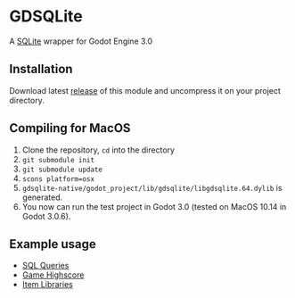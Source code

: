# GDSQLite

A [SQLite](https://www.sqlite.org/) wrapper for Godot Engine 3.0

## Installation

Download latest [release](https://github.com/khairul169/gdsqlite-native/releases) of this module and uncompress it on your project directory.

## Compiling for MacOS

1. Clone the repository, `cd` into the directory
2. `git submodule init`
3. `git submodule update`
4. `scons platform=osx`
5. `gdsqlite-native/godot_project/lib/gdsqlite/libgdsqlite.64.dylib` is generated. 
6. You now can run the test project in Godot 3.0 (tested on MacOS 10.14 in Godot 3.0.6).

## Example usage

- [SQL Queries](https://github.com/khairul169/gdsqlite-native/blob/master/godot_project/examples/sql_queries.gd)
- [Game Highscore](https://github.com/khairul169/gdsqlite-native/blob/master/godot_project/examples/game_highscore.gd)
- [Item Libraries](https://github.com/khairul169/gdsqlite-native/blob/master/godot_project/examples/item_database.gd)
